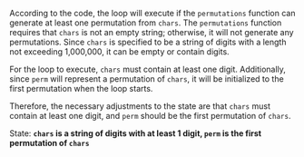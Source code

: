According to the code, the loop will execute if the `permutations` function can generate at least one permutation from `chars`. The `permutations` function requires that `chars` is not an empty string; otherwise, it will not generate any permutations. Since `chars` is specified to be a string of digits with a length not exceeding 1,000,000, it can be empty or contain digits. 

For the loop to execute, `chars` must contain at least one digit. Additionally, since `perm` will represent a permutation of `chars`, it will be initialized to the first permutation when the loop starts.

Therefore, the necessary adjustments to the state are that `chars` must contain at least one digit, and `perm` should be the first permutation of `chars`.

State: **`chars` is a string of digits with at least 1 digit, `perm` is the first permutation of `chars`**
